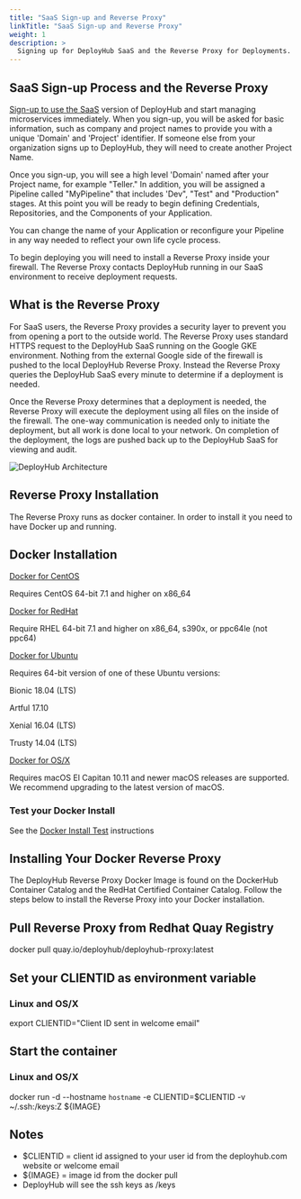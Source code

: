```yaml
---
title: "SaaS Sign-up and Reverse Proxy"
linkTitle: "SaaS Sign-up and Reverse Proxy"
weight: 1
description: >
  Signing up for DeployHub SaaS and the Reverse Proxy for Deployments.
---
```

## SaaS Sign-up Process and the Reverse Proxy

[Sign-up to use the SaaS](https://www.deployhub.com/register-for-team/?) version of DeployHub and start managing microservices immediately. When you sign-up, you will be asked for basic information, such as company and project names to provide you with a unique 'Domain' and 'Project' identifier. If someone else from your organization signs up to DeployHub, they will need to create another Project Name.

Once you sign-up, you will see a high level 'Domain' named after your Project name, for example "Teller." In addition, you will be assigned a Pipeline called "MyPipeline" that includes 'Dev", "Test" and "Production" stages. At this point you will be ready to begin defining Credentials, Repositories, and the Components of your Application.

You can change the name of your Application or reconfigure your Pipeline in any way needed to reflect your own life cycle process.

To begin deploying you will need to install a Reverse Proxy inside your firewall. The Reverse Proxy contacts DeployHub running in our SaaS environment to receive deployment requests.

## What is the Reverse Proxy

For SaaS users, the Reverse Proxy provides a security layer to prevent you from opening a port to the outside world. The Reverse Proxy uses standard HTTPS request to the DeployHub SaaS  running on the Google GKE environment.  Nothing from the external Google side of the firewall is pushed to the local DeployHub Reverse Proxy. Instead the Reverse Proxy queries the DeployHub SaaS every minute to determine if a deployment is needed.

Once the Reverse Proxy determines that a deployment is needed, the Reverse Proxy will execute the deployment using all files on the inside of the firewall. The one-way communication is needed only to initiate the deployment, but all work is done local to your network.  On completion of the deployment, the logs are pushed back up to the DeployHub SaaS for viewing and audit.

![DeployHub Architecture](/userguide/gettingstarted/reverseproxy.png)

## Reverse Proxy Installation

The Reverse Proxy runs as docker container. In order to install it you need to have Docker up and running.

## Docker Installation

[Docker for CentOS](https://docs.docker.com/install/linux/docker-ce/centos/)

Requires CentOS 64-bit 7.1 and higher on x86\_64

[Docker for RedHat](https://docs.docker.com/install/linux/docker-ee/rhel/)

Require RHEL 64-bit 7.1 and higher on x86\_64, s390x, or ppc64le (not ppc64)

[Docker for Ubuntu](https://docs.docker.com/install/linux/docker-ce/ubuntu/)

Requires 64-bit version of one of these Ubuntu versions:

Bionic 18.04 (LTS)

Artful 17.10

Xenial 16.04 (LTS)

Trusty 14.04 (LTS)

[Docker for OS/X](https://docs.docker.com/docker-for-mac/install/)

Requires macOS El Capitan 10.11 and newer macOS releases are supported. We recommend upgrading to the latest version of macOS.

### Test your Docker Install

See the [Docker Install Test](https://docs.docker.com/get-started/#test-docker-version) instructions

## Installing Your Docker Reverse Proxy

The DeployHub Reverse Proxy Docker Image is found on the DockerHub Container Catalog and the RedHat Certified Container Catalog. Follow the steps below to install the Reverse Proxy into your Docker installation.

## Pull Reverse Proxy from Redhat Quay Registry

docker pull quay.io/deployhub/deployhub-rproxy:latest

## Set your CLIENTID as environment variable

### Linux and OS/X

export CLIENTID="Client ID sent in welcome email"

## Start the container

### Linux and OS/X

docker run -d --hostname `hostname` -e CLIENTID=$CLIENTID -v ~/.ssh:/keys:Z ${IMAGE}


## Notes

- $​CLIENTID = client id assigned to your user id from the deployhub.com website or welcome email
- ${IMAGE} = image id from the docker pull
- DeployHub will see the ssh keys as /keys


